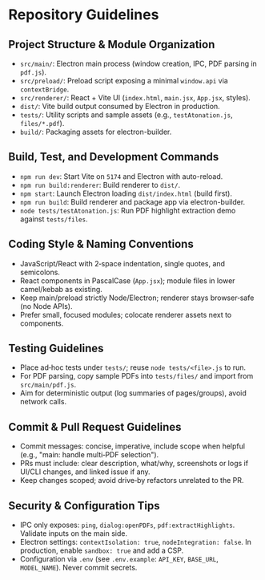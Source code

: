 # Repository Guidelines

## Project Structure & Module Organization
- `src/main/`: Electron main process (window creation, IPC, PDF parsing in `pdf.js`).
- `src/preload/`: Preload script exposing a minimal `window.api` via `contextBridge`.
- `src/renderer/`: React + Vite UI (`index.html`, `main.jsx`, `App.jsx`, styles).
- `dist/`: Vite build output consumed by Electron in production.
- `tests/`: Utility scripts and sample assets (e.g., `testAtonation.js`, `files/*.pdf`).
- `build/`: Packaging assets for electron-builder.

## Build, Test, and Development Commands
- `npm run dev`: Start Vite on `5174` and Electron with auto-reload.
- `npm run build:renderer`: Build renderer to `dist/`.
- `npm start`: Launch Electron loading `dist/index.html` (build first).
- `npm run build`: Build renderer and package app via electron-builder.
- `node tests/testAtonation.js`: Run PDF highlight extraction demo against `tests/files`.

## Coding Style & Naming Conventions
- JavaScript/React with 2‑space indentation, single quotes, and semicolons.
- React components in PascalCase (`App.jsx`); module files in lower camel/kebab as existing.
- Keep main/preload strictly Node/Electron; renderer stays browser‑safe (no Node APIs).
- Prefer small, focused modules; colocate renderer assets next to components.

## Testing Guidelines
- Place ad‑hoc tests under `tests/`; reuse `node tests/<file>.js` to run.
- For PDF parsing, copy sample PDFs into `tests/files/` and import from `src/main/pdf.js`.
- Aim for deterministic output (log summaries of pages/groups), avoid network calls.

## Commit & Pull Request Guidelines
- Commit messages: concise, imperative, include scope when helpful (e.g., "main: handle multi‑PDF selection").
- PRs must include: clear description, what/why, screenshots or logs if UI/CLI changes, and linked issue if any.
- Keep changes scoped; avoid drive‑by refactors unrelated to the PR.

## Security & Configuration Tips
- IPC only exposes: `ping`, `dialog:openPDFs`, `pdf:extractHighlights`. Validate inputs on the main side.
- Electron settings: `contextIsolation: true`, `nodeIntegration: false`. In production, enable `sandbox: true` and add a CSP.
- Configuration via `.env` (see `.env.example`: `API_KEY`, `BASE_URL`, `MODEL_NAME`). Never commit secrets.


